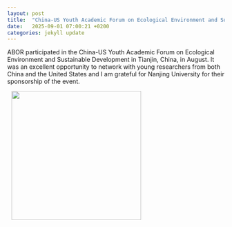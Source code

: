 ```yaml
---
layout: post
title:  "China-US Youth Academic Forum on Ecological Environment and Sustainable Development"
date:   2025-09-01 07:00:21 +0200
categories: jekyll update
---
```

ABOR participated in the China-US Youth Academic Forum on Ecological Environment and Sustainable Development in Tianjin, China, in August. It was an excellent opportunity to network with young researchers from both China and the United States and I am grateful for Nanjing University for their sponsorship of the event.

<img hspace="10" align="left" width="300" src="https://karinkvale.github.io/6.jpeg">

